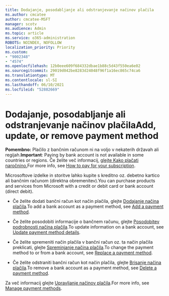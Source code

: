 ```yaml
---
title: Dodajanje, posodabljanje ali odstranjevanje načinov plačila
ms.author: cmcatee
author: cmcatee-MSFT
manager: scotv
ms.audience: Admin
ms.topic: article
ms.service: o365-administration
ROBOTS: NOINDEX, NOFOLLOW
localization_priority: Priority
ms.custom:
- "9002348"
- "4574"
ms.openlocfilehash: 12b0eee609f684332dbae1b88c5d43f550ea6e02
ms.sourcegitcommit: 29019d042be8283d24048f96f1a16ec865c74ca6
ms.translationtype: MT
ms.contentlocale: sl-SI
ms.lasthandoff: 06/10/2021
ms.locfileid: "52882669"
---
```

# <a name="add-update-or-remove-payment-method"></a><span data-ttu-id="5524d-102">Dodajanje, posodabljanje ali odstranjevanje načinov plačila</span><span class="sxs-lookup"><span data-stu-id="5524d-102">Add, update, or remove payment method</span></span>

<span data-ttu-id="5524d-103">**Pomembno:** Plačilo z bančnim računom ni na voljo v nekaterih državah ali regijah.</span><span class="sxs-lookup"><span data-stu-id="5524d-103">**Important**: Paying by bank account is not available in some countries or regions.</span></span> <span data-ttu-id="5524d-104">Če želite več informacij, [glejte Kako plačati naročnino.](/microsoft-365/commerce/billing-and-payments/pay-for-your-subscription)</span><span class="sxs-lookup"><span data-stu-id="5524d-104">For more info, see [How to pay for your subscription](/microsoft-365/commerce/billing-and-payments/pay-for-your-subscription).</span></span> 

<span data-ttu-id="5524d-105">Microsoftove izdelke in storitve lahko kupite s kreditno oz. debetno kartico ali bančnim računom (direktna obremenitev).</span><span class="sxs-lookup"><span data-stu-id="5524d-105">You can purchase products and services from Microsoft with a credit or debit card or bank account (direct debit).</span></span>

- <span data-ttu-id="5524d-106">Če želite dodati bančni račun kot način plačila, glejte [Dodajanje načina plačila](/microsoft-365/commerce/billing-and-payments/manage-payment-methods#add-a-payment-method).</span><span class="sxs-lookup"><span data-stu-id="5524d-106">To add a bank account as a payment method, see [Add a payment method](/microsoft-365/commerce/billing-and-payments/manage-payment-methods#add-a-payment-method).</span></span>

- <span data-ttu-id="5524d-107">Če želite posodobiti informacije o bančnem računu, glejte [Posodobitev podrobnosti načina plačila](/microsoft-365/commerce/billing-and-payments/manage-payment-methods#update-payment-method-details).</span><span class="sxs-lookup"><span data-stu-id="5524d-107">To update information on a bank account, see [Update payment method details](/microsoft-365/commerce/billing-and-payments/manage-payment-methods#update-payment-method-details).</span></span>

- <span data-ttu-id="5524d-108">Če želite spremeniti način plačila v bančni račun oz. ta način plačila preklicati, glejte [Spreminjanje načina plačila](/microsoft-365/commerce/billing-and-payments/manage-payment-methods#replace-a-payment-method).</span><span class="sxs-lookup"><span data-stu-id="5524d-108">To change the payment method to or from a bank account, see [Replace a payment method](/microsoft-365/commerce/billing-and-payments/manage-payment-methods#replace-a-payment-method).</span></span>

- <span data-ttu-id="5524d-109">Če želite odstraniti bančni račun kot način plačila, glejte [Brisanje načina plačila](/microsoft-365/commerce/billing-and-payments/manage-payment-methods#delete-a-payment-method).</span><span class="sxs-lookup"><span data-stu-id="5524d-109">To remove a bank account as a payment method, see [Delete a payment method](/microsoft-365/commerce/billing-and-payments/manage-payment-methods#delete-a-payment-method).</span></span>

<span data-ttu-id="5524d-110">Za več informacij glejte [Upravljanje načinov plačila](/microsoft-365/commerce/billing-and-payments/manage-payment-methods).</span><span class="sxs-lookup"><span data-stu-id="5524d-110">For more info, see [Manage payment methods](/microsoft-365/commerce/billing-and-payments/manage-payment-methods).</span></span>
